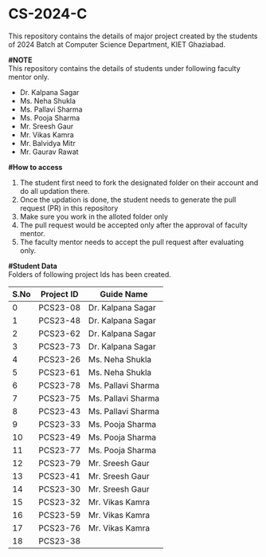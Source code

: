 # CS-2024-C
This repository contains the details of major project created by the students of 2024 Batch at Computer Science Department, KIET Ghaziabad.<br>

<b>#NOTE</b><br>
This repository contains the details of students under following faculty mentor only.<br>
<ul>
  <li>Dr. Kalpana Sagar</li>
  <li>Ms. Neha Shukla</li>
  <li>Ms. Pallavi Sharma</li>
  <li>Ms. Pooja Sharma</li>
  <li>Mr. Sreesh Gaur</li>
  <li>Mr. Vikas Kamra</li>
  <li>Mr. Balvidya Mitr</li>
  <li>Mr. Gaurav Rawat</li>
</ul>
  
<b>#How to access</b><br>
<ol>
  <li>The student first need to fork the designated folder on their account and do all updation there.</li>
  <li>Once the updation is done, the student needs to generate the pull request (PR) in this repository</li>
  <li>Make sure you work in the alloted folder only</li>
  <li>The pull request would be accepted only after the approval of faculty mentor.</li>
  <li>The faculty mentor needs to accept the pull request after evaluating only.</li>
 </ol>

<b>#Student Data</b><br>
Folders of following project Ids has been created.<br>
<table> 
  <thead>
    <tr> 
      <th>S.No</th> 
      <th>Project ID</th>
      <th>Guide Name</th> 
    </tr> 
  </thead>
  <tbody> 
    <tr> <td>0</td> <td><span style="font-style: normal; font-weight: 400;">PCS23-08</span></td>
      <td><span style="font-style: normal; font-weight: 400;">Dr. Kalpana Sagar</span><br></td> </tr> <tr> <td>1</td> <td><span style="font-style: normal; font-weight: 400;">PCS23-48</span></td>
      <td><span style="font-style: normal; font-weight: 400;">Dr. Kalpana Sagar</span><br></td> </tr> <tr> <td>2</td> <td><span style="font-style: normal; font-weight: 400;">PCS23-62</span></td>
      <td><span style="font-style: normal; font-weight: 400;">Dr. Kalpana Sagar</span><br></td> </tr> <tr> <td>3</td> <td><span style="font-style: normal; font-weight: 400;">PCS23-73</span></td>
      <td><span style="font-style: normal; font-weight: 400;">Dr. Kalpana Sagar</span><br></td> </tr> <tr> <td>4</td> <td><span style="font-style: normal; font-weight: 400;">PCS23-26</span></td>
      <td><span style="font-style: normal; font-weight: 400;">Ms. Neha Shukla&nbsp;</span><br></td> </tr> <tr> <td>5</td> <td><span style="font-style: normal; font-weight: 400;">PCS23-61</span></td>
      <td><span style="font-style: normal; font-weight: 400;">Ms. Neha Shukla&nbsp;</span><br></td> </tr> <tr> <td>6</td> <td><span style="font-style: normal; font-weight: 400;">PCS23-78</span></td>
      <td><span style="font-style: normal; font-weight: 400;">Ms. Pallavi Sharma</span><br></td> </tr> <tr> <td>7</td> <td><span style="font-style: normal; font-weight: 400;">PCS23-75</span></td>
      <td><span style="font-style: normal; font-weight: 400;">Ms. Pallavi Sharma</span><br></td> </tr> <tr> <td>8</td> <td><span style="font-style: normal; font-weight: 400;">PCS23-43</span></td> 
      <td><span style="font-style: normal; font-weight: 400;">Ms. Pallavi Sharma</span><br></td> </tr> <tr> <td>9</td> <td><span style="font-style: normal; font-weight: 400;">PCS23-33</span></td>
      <td><span style="font-style: normal; font-weight: 400;">Ms. Pooja Sharma</span><br></td> </tr> <tr> <td>10</td> <td><span style="font-style: normal; font-weight: 400;">PCS23-49</span></td>
      <td><span style="font-style: normal; font-weight: 400;">Ms. Pooja Sharma</span><br></td> </tr> <tr> <td>11</td> <td><span style="font-style: normal; font-weight: 400;">PCS23-77</span></td> 
      <td><span style="font-style: normal; font-weight: 400;">Ms. Pooja Sharma</span><br></td> </tr> <tr> <td>12</td> <td><span style="font-style: normal; font-weight: 400;">PCS23-79</span></td> 
      <td><span style="font-style: normal; font-weight: 400;">Mr. Sreesh Gaur</span><br></td> </tr> <tr> <td>13</td> <td><span style="font-style: normal; font-weight: 400;">PCS23-41</span></td>
      <td><span style="font-style: normal; font-weight: 400;">Mr. Sreesh Gaur</span><br></td> </tr> <tr> <td>14</td> <td><span style="font-style: normal; font-weight: 400;">PCS23-30</span></td>
      <td><span style="font-style: normal; font-weight: 400;">Mr. Sreesh Gaur</span><br></td> </tr> <tr> <td>15</td> <td><span style="font-style: normal; font-weight: 400;">PCS23-32</span></td>
      <td><span style="font-style: normal; font-weight: 400;">Mr. Vikas Kamra&nbsp;</span><br></td> </tr> <tr> <td>16</td> <td><span style="font-style: normal; font-weight: 400;">PCS23-59</span></td> 
      <td><span style="font-style: normal; font-weight: 400;">Mr. Vikas Kamra&nbsp;</span><br></td> </tr> <tr> <td>17</td> <td><span style="font-style: normal; font-weight: 400;">PCS23-76</span></td> 
      <td><span style="font-style: normal; font-weight: 400;">Mr. Vikas Kamra&nbsp;</span><br></td> </tr> <tr> <td>18</td> <td><span style="font-style: normal; font-weight: 400;">PCS23-38</span></td> </tbody> </table>
